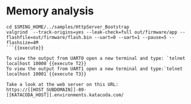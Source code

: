 # Memory analysis

```
cd $SMING_HOME/../samples/HttpServer_Bootstrap
valgrind  --track-origins=yes --leak-check=full out/firmware/app --flashfile=out/firmware/flash.bin --uart=0 --uart=1 --pause=5 --flashsize=4M
```{{execute}}

To view the output from UART0 open a new terminal and type: `telnet localhost 10000`{{execute T2}}
To view the output from UART1 open a new terminal and type:`telnet localhost 10001`{{execute T3}}

Take a look at the web server on this URL: 
https://[[HOST_SUBDOMAIN]]-80-[[KATACODA_HOST]].environments.katacoda.com/


